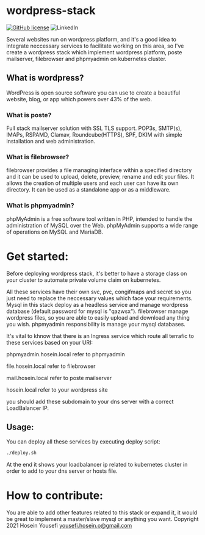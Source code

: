 # wordpress-stack

[![GitHub license](https://img.shields.io/github/license/hosein-yousefii/docker-ansible)](https://github.com/hosein-yousefii/docker-ansible/blob/master/LICENSE)
![LinkedIn](https://shields.io/badge/style-hoseinyousefii-black?logo=linkedin&label=LinkedIn&link=https://www.linkedin.com/in/hoseinyousefi)


Several websites run on wordpress platform, and it's a good idea to integrate neccessary services to facilitate working on this area, so I've create a wordpress stack which implement wordpress platform, poste mailserver, filebrowser and phpmyadmin on kubernetes cluster.

## What is wordpress?

WordPress is open source software you can use to create a beautiful website, blog, or app which powers over 43% of the web.

### What is poste?

Full stack mailserver solution with SSL TLS support. POP3s, SMTP(s), IMAPs, RSPAMD, Clamav, Roundcube(HTTPS), SPF, DKIM with simple installation and web administration.

### What is filebrowser?

filebrowser provides a file managing interface within a specified directory and it can be used to upload, delete, preview, rename and edit your files. It allows the creation of multiple users and each user can have its own directory. It can be used as a standalone app or as a middleware.

### What is phpmyadmin?

phpMyAdmin is a free software tool written in PHP, intended to handle the administration of MySQL over the Web. phpMyAdmin supports a wide range of operations on MySQL and MariaDB.

# Get started:

Before deploying wordpress stack, it's better to have a storage class on your cluster to automate private volume claim on kubernetes.

All these services have their own svc, pvc, congifmaps and secret so you just need to replace the neccessary values which face your requirements. Mysql in this stack deploy as a headless service and manage wordpress database (default password for mysql is "qazwsx"). filebrowser manage wordpress files, so you are able to easily upload and download any thing you wish. phpmyadmin responsibility is manage your mysql databases.

It's vital to khnow that there is an Ingress service which route all terrafic to these services based on your URI:

phpmyadmin.hosein.local refer to phpmyadmin

file.hosein.local       refer to filebrowser

mail.hosein.local       refer to poste mailserver

hosein.local            refer to your wordpress site

you should add these subdomain to your dns server with a correct LoadBalancer IP.

## Usage:

You can deploy all these services by executing deploy script:

```bash
./deploy.sh
```
At the end it shows your loadbalancer ip related to kubernetes cluster in order to add to your dns server or hosts file.

# How to contribute:

You are able to add other features related to this stack or expand it, it would be great to implement a master/slave mysql or anything you want.
Copyright 2021 Hosein Yousefi <yousefi.hosein.o@gmail.com>

